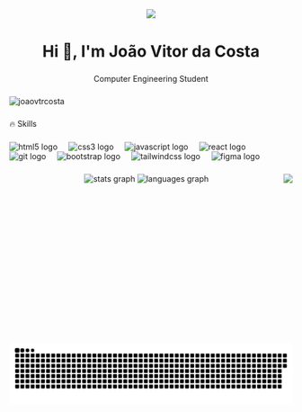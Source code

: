 <div align="center">
  <img height="500" src="https://media3.giphy.com/media/v1.Y2lkPTc5MGI3NjExMjY3bTVpenFoZTFjamdjb25rZmttNjNlOWloOW5yMnVxZW9jOHVmaCZlcD12MV9pbnRlcm5hbF9naWZfYnlfaWQmY3Q9Zw/ckr4W2ppxPBeIF8dx4/giphy.gif"  />
</div>

###

<h1 align="center">Hi 👋, I'm João Vitor da Costa</h1>

###

<p align="center">Computer Engineering Student</p>

###

<div align="left">
  <img src="https://komarev.com/ghpvc/?username=joaovtrcosta&label=Profile%20views&color=green&style=flat" alt="joaovtrcosta"  />
</div>

###

<p align="left">🔥 Skills</p>

###

<div align="left">
  <img src="https://cdn.jsdelivr.net/gh/devicons/devicon/icons/html5/html5-original.svg" height="40" alt="html5 logo"  />
  <img width="12" />
  <img src="https://cdn.jsdelivr.net/gh/devicons/devicon/icons/css3/css3-original.svg" height="40" alt="css3 logo"  />
  <img width="12" />
  <img src="https://cdn.jsdelivr.net/gh/devicons/devicon/icons/javascript/javascript-original.svg" height="40" alt="javascript logo"  />
  <img width="12" />
  <img src="https://cdn.jsdelivr.net/gh/devicons/devicon/icons/react/react-original.svg" height="40" alt="react logo"  />
  <img width="12" />
  <img src="https://cdn.jsdelivr.net/gh/devicons/devicon/icons/git/git-original.svg" height="40" alt="git logo"  />
  <img width="12" />
  <img src="https://cdn.jsdelivr.net/gh/devicons/devicon/icons/bootstrap/bootstrap-original.svg" height="40" alt="bootstrap logo"  />
  <img width="12" />
  <img src="https://cdn.jsdelivr.net/gh/devicons/devicon/icons/tailwindcss/tailwindcss-original-wordmark.svg" height="40" alt="tailwindcss logo"  />
  <img width="12" />
  <img src="https://cdn.jsdelivr.net/gh/devicons/devicon/icons/figma/figma-original.svg" height="40" alt="figma logo"  />
</div>

###

<img align="right" height="300" src="https://media2.giphy.com/media/v1.Y2lkPTc5MGI3NjExZDIyb253MmdrMW96ejhoc285NWlucjNtaTJ6c2w1dzhtbDNjNWVobSZlcD12MV9pbnRlcm5hbF9naWZfYnlfaWQmY3Q9Zw/10GVNnqO2ZoAh2/giphy.gif"  />

###

<div align="center">
  <img src="https://github-readme-stats.vercel.app/api?username=joaovtrcosta&hide_title=false&hide_rank=false&show_icons=true&include_all_commits=true&count_private=true&disable_animations=false&theme=gotham&locale=en&hide_border=true&order=1" height="185" alt="stats graph"  />
  <img src="https://github-readme-stats.vercel.app/api/top-langs?username=joaovtrcosta&locale=en&hide_title=false&layout=compact&card_width=320&langs_count=5&theme=gotham&hide_border=true&order=2" height="195" alt="languages graph"  />
</div>

###

<img src="https://raw.githubusercontent.com/joaovtrcosta/joaovtrcosta/output/snake.svg" alt="Snake animation" />

###
